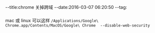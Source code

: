 --title:chrome 关掉跨域
--date:2016-03-07 06:20:50
--tag:
###
mac 或 linux 可以这样
`/Applications/Google\ Chrome.app/Contents/MacOS/Google\ Chrome  --disable-web-security`
